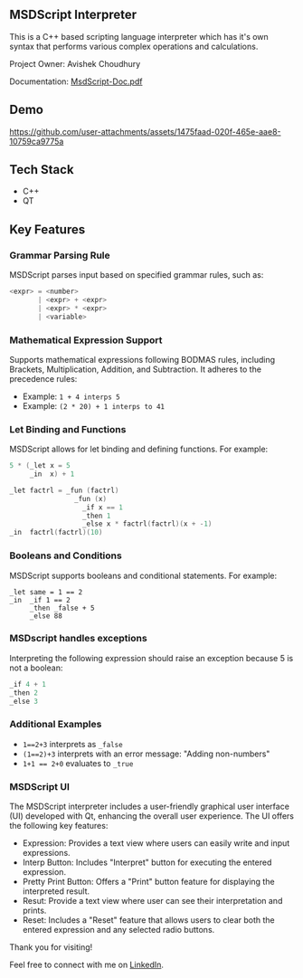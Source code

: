 ## MSDScript Interpreter
This is a C++ based scripting language interpreter which has it's own syntax that performs various complex operations and calculations.  
  
Project Owner: Avishek Choudhury

Documentation: [MsdScript-Doc.pdf](https://github.com/user-attachments/files/16401700/MsdScript-Doc.pdf)


## Demo
https://github.com/user-attachments/assets/1475faad-020f-465e-aae8-10759ca9775a

## Tech Stack
* C++
* QT
  
## Key Features

### Grammar Parsing Rule
MSDScript parses input based on specified grammar rules, such as:

  ```c++
  <expr> = <number>
         | <expr> + <expr>
         | <expr> * <expr>
         | <variable>
  ```
### Mathematical Expression Support
Supports mathematical expressions following BODMAS rules, including Brackets, Multiplication, Addition, and Subtraction. It adheres to the precedence rules:

  - Example: `1 + 4 interps 5`
  - Example: `(2 * 20) + 1 interps to 41 `

### Let Binding and Functions 
MSDScript allows for let binding and defining functions. For example:

  ```c++
  5 * (_let x = 5
       _in  x) + 1
  ```

  ```c++
  _let factrl = _fun (factrl)
                  _fun (x)
                    _if x == 1
                    _then 1
                    _else x * factrl(factrl)(x + -1)
  _in  factrl(factrl)(10)
  ```

### Booleans and Conditions  
MSDScript supports booleans and conditional statements. For example:

  ```
  _let same = 1 == 2
  _in  _if 1 == 2
       _then _false + 5
       _else 88
  ```

### MSDscript handles exceptions  
Interpreting the following expression should raise an exception because 5 is not a boolean:

  ```c++
  _if 4 + 1
  _then 2
  _else 3
  ```

### Additional Examples 
  - `1==2+3` interprets as `_false`
  - `(1==2)+3` interprets with an error message: "Adding non-numbers"
  - `1+1 == 2+0` evaluates to `_true`

### MSDScript UI    
The MSDScript interpreter includes a user-friendly graphical user interface (UI) developed with Qt, enhancing the overall user experience.
The UI offers the following key features:  

* Expression: Provides a text view where users can easily write and input expressions.
* Interp Button: Includes "Interpret" button for executing the entered expression.
* Pretty Print Button: Offers a "Print" button feature for displaying the interpreted result.
* Resut: Provide a text view where user can see their interpretation and prints.
* Reset: Includes a "Reset" feature that allows users to clear both the entered expression and any selected radio buttons.  
  
Thank you for visiting! 
  
Feel free to connect with me on [LinkedIn](https://www.linkedin.com/in/avishekchoudhury/).
